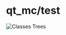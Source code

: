 qt_mc/test
=====

![Classes Trees](https://github.com/newmen/monte-carlo_techs/raw/master/test/classes_tree.png?raw=true)
